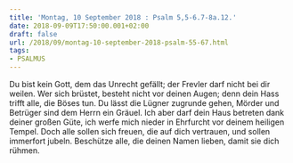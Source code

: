 ```yaml
---
title: 'Montag, 10 September 2018 : Psalm 5,5-6.7-8a.12.'
date: 2018-09-09T17:50:00.001+02:00
draft: false
url: /2018/09/montag-10-september-2018-psalm-55-67.html
tags: 
- PSALMUS
---
```


Du bist kein Gott, dem das Unrecht gefällt; der Frevler darf nicht bei dir weilen. Wer sich brüstet, besteht nicht vor deinen Augen; denn dein Hass trifft alle, die Böses tun. Du lässt die Lügner zugrunde gehen, Mörder und Betrüger sind dem Herrn ein Gräuel. Ich aber darf dein Haus betreten dank deiner großen Güte, ich werfe mich nieder in Ehrfurcht vor deinem heiligen Tempel. Doch alle sollen sich freuen, die auf dich vertrauen, und sollen immerfort jubeln. Beschütze alle, die deinen Namen lieben, damit sie dich rühmen.